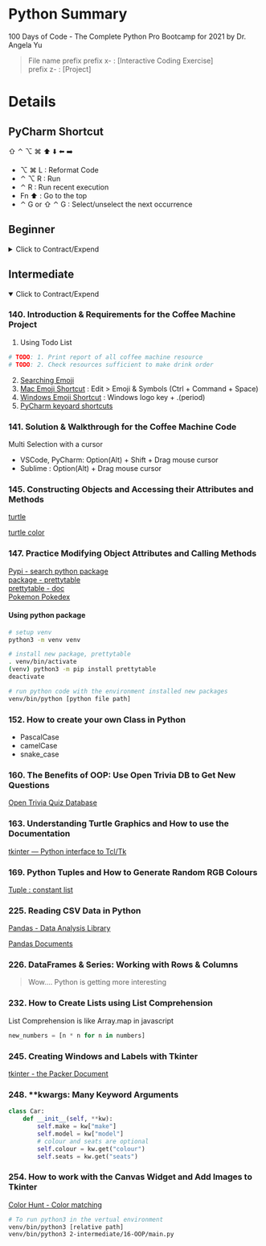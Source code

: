 # Python Summary

100 Days of Code - The Complete Python Pro Bootcamp for 2021 by Dr. Angela Yu

> File name prefix
> prefix x- : [Interactive Coding Exercise] \
> prefix z- : [Project]

# Details

## PyCharm Shortcut

⇧ ⌃ ⌥ ⌘ ⬆️ ⬇️ ⬅️ ➡️

- ⌥ ⌘ L : Reformat Code
- ⌃ ⌥ R : Run
- ⌃ R : Run recent execution
- Fn ⬆️ : Go to the top
- ⌃ G or ⇧ ⌃ G : Select/unselect the next occurrence

## Beginner

<details>
  <summary>Click to Contract/Expend</summary>

### 17. Python Primitive Data Types

Python ignores underscore in Integer

```py
print(123_456_789)
# 123456789
```

### 18. Type Error, Type Checking and Type Conversion

Python is stricly checking types

```py
print("Your age is " + 20)
# TypeError: can only concatenate str (not "int") to str
```

### 20. Mathematical Operations in Python

```py
print(2 ** 3)
# 8
# This built-in exponent oprator ** is one of the reasons
# python is loved by data scientist and mathematicians
```

### 22. Number Manipulation and F Strings in Python

f-string

```py
score = 0
height = 1.8
isWinning = True
# this is pain in the axx
print("your score is " + str(score) + ", your height is " + str(height) + "your are winning is " + str(isWinning))

# f-String : formatted string literals
print(f"your score is {score}, your height is {height}, your are winning is {isWinning}")
```

### 24. Day 2 Project: Tip Calculator

```py
# 4 different ways to format to two decimal points
pi = 3.14159
print("%.2f" % pi)
print("%.2f" % round(pi, 2))
print("{:.2f}".format(pi))
print("{:.2f}".format(round(pi, 2)))
```

### 28. [Interactive Coding Exercise] Odd or Even? Introducing the Modulo

% : Mmodulo Oprator (Rest)

### 31. [Interactive Coding Exercise] Leap Year

Try to write flow chart first before implements

### 32. Multiple If Statements in Succession

Indentation in python is very important

### 36. Day 3 Project: Treasure Island

[ASCII ART](https://ascii.co.uk/art)

```py
# 3 single quotes
print('''
            __  __
           / _|/ _|
  ___ ___ | |_| |_ ___  ___
 / __/ _ \|  _|  _/ _ \/ _ \\
| (_| (_) | | | ||  __/  __/
 \___\___/|_| |_| \___|\___|
''')
```

### 39. Random Module

[Mersenne Twister](https://en.wikipedia.org/wiki/Mersenne_Twister)

[Pseudorandom number generators](https://www.khanacademy.org/computing/computer-science/cryptography/crypt/v/random-vs-pseudorandom-number-generators)

[AskPython Random Module](https://www.askpython.com/python-modules/python-random-module-generate-random-numbers-sequences)

### 47. Day 5 Goals: what we will make by the end of the day

[Check if you account hacked](https://haveibeenpwned.com/)

### 59. Indentation in Python

[Python Style Guide](https://www.python.org/dev/peps/pep-0008/#indentation)

### 118. Introducing the Final Project: The Number Guessing Game

[My Own ASCII Text](http://patorjk.com/software/taag/#p=display&f=Graffiti&t=Type%20Something%20)

[Python Tutor : Online Python Debugging Tool](http://pythontutor.com/)

</details>

## Intermediate

<details open>
  <summary>Click to Contract/Expend</summary>

### 140. Introduction & Requirements for the Coffee Machine Project

1. Using Todo List

```py
# TODO: 1. Print report of all coffee machine resource
# TODO: 2. Check resources sufficient to make drink order
```

2. [Searching Emoji](https://emojipedia.org/)
3. [Mac Emoji Shortcut](https://support.apple.com/en-gb/guide/mac-help/mchlp1560/mac) : Edit > Emoji & Symbols (Ctrl + Command + Space)
4. [Windows Emoji Shortcut](https://support.microsoft.com/en-gb/windows/windows-10-keyboard-tips-and-tricks-588e0b72-0fff-6d3f-aeee-6e5116097942) : Windows logo key + .(period)
5. [PyCharm keyoard shortcuts](https://www.jetbrains.com/help/pycharm/mastering-keyboard-shortcuts.html)

### 141. Solution & Walkthrough for the Coffee Machine Code

Multi Selection with a cursor

- VSCode, PyCharm: Option(Alt) + Shift + Drag mouse cursor
- Sublime : Option(Alt) + Drag mouse cursor

### 145. Constructing Objects and Accessing their Attributes and Methods

[turtle](https://docs.python.org/3/library/turtle.html)

[turtle color](https://cs111.wellesley.edu/labs/lab01/colors)

### 147. Practice Modifying Object Attributes and Calling Methods

[Pypi - search python package](https://pypi.org/)\
[package - prettytable](https://pypi.org/project/prettytable/)\
[prettytable - doc](https://code.google.com/archive/p/prettytable/wikis/Tutorial.wiki)\
[Pokemon Pokedex](https://pokemondb.net/pokedex/game/x-y)

#### Using python package

```sh
# setup venv
python3 -m venv venv

# install new package, prettytable
. venv/bin/activate
(venv) python3 -m pip install prettytable
deactivate

# run python code with the environment installed new packages
venv/bin/python [python file path]
```

### 152. How to create your own Class in Python

- PascalCase
- camelCase
- snake_case

### 160. The Benefits of OOP: Use Open Trivia DB to Get New Questions

[Open Trivia Quiz Database](https://opentdb.com/)

### 163. Understanding Turtle Graphics and How to use the Documentation

[tkinter — Python interface to Tcl/Tk](https://docs.python.org/3/library/tkinter.html#module-tkinter)

### 169. Python Tuples and How to Generate Random RGB Colours

[Tuple : constant list](https://docs.python.org/3/tutorial/datastructures.html#tuples-and-sequences)

### 225. Reading CSV Data in Python

[Pandas - Data Analysis Library](https://pandas.pydata.org/)

[Pandas Documents](https://pandas.pydata.org/docs/index.html)

### 226. DataFrames & Series: Working with Rows & Columns

> Wow.... Python is getting more interesting

### 232. How to Create Lists using List Comprehension

List Comprehension is like Array.map in javascript

```py
new_numbers = [n * n for n in numbers]
```

### 245. Creating Windows and Labels with Tkinter

[tkinter - the Packer Document](https://docs.python.org/3/library/tkinter.html#the-packer)

### 248. \*\*kwargs: Many Keyword Arguments

```py
class Car:
    def __init__(self, **kw):
        self.make = kw["make"]
        self.model = kw["model"]
        # colour and seats are optional
        self.colour = kw.get("colour")
        self.seats = kw.get("seats")
```

### 254. How to work with the Canvas Widget and Add Images to Tkinter

[Color Hunt - Color matching](https://colorhunt.co/)

</details>

```sh
# To run python3 in the vertual environment
venv/bin/python3 [relative path]
venv/bin/python3 2-intermediate/16-OOP/main.py
```
